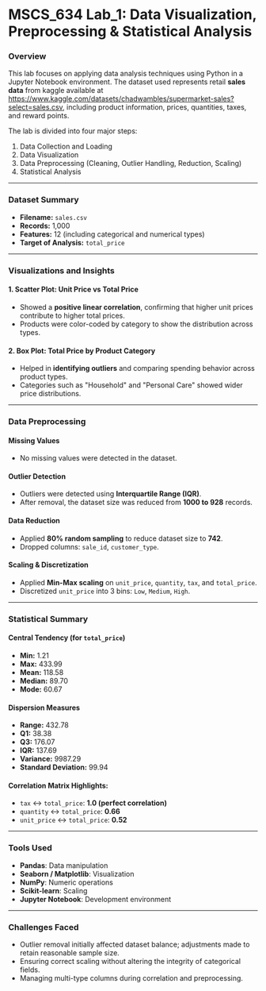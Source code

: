 # MSCS_634 Lab_1: Data Visualization, Preprocessing & Statistical Analysis

### Overview

This lab focuses on applying data analysis techniques using Python in a Jupyter Notebook environment. The dataset used represents retail **sales data** from kaggle available at https://www.kaggle.com/datasets/chadwambles/supermarket-sales?select=sales.csv, including product information, prices, quantities, taxes, and reward points.

The lab is divided into four major steps:
1. Data Collection and Loading
2. Data Visualization
3. Data Preprocessing (Cleaning, Outlier Handling, Reduction, Scaling)
4. Statistical Analysis

---

### Dataset Summary

- **Filename:** `sales.csv`
- **Records:** 1,000
- **Features:** 12 (including categorical and numerical types)
- **Target of Analysis:** `total_price`

---

### Visualizations and Insights

#### 1. **Scatter Plot: Unit Price vs Total Price**
- Showed a **positive linear correlation**, confirming that higher unit prices contribute to higher total prices.
- Products were color-coded by category to show the distribution across types.

#### 2. **Box Plot: Total Price by Product Category**
- Helped in **identifying outliers** and comparing spending behavior across product types.
- Categories such as "Household" and "Personal Care" showed wider price distributions.

---

### Data Preprocessing

#### Missing Values
- No missing values were detected in the dataset.

#### Outlier Detection
- Outliers were detected using **Interquartile Range (IQR)**.
- After removal, the dataset size was reduced from **1000 to 928** records.

#### Data Reduction
- Applied **80% random sampling** to reduce dataset size to **742**.
- Dropped columns: `sale_id`, `customer_type`.

#### Scaling & Discretization
- Applied **Min-Max scaling** on `unit_price`, `quantity`, `tax`, and `total_price`.
- Discretized `unit_price` into 3 bins: `Low`, `Medium`, `High`.

---

### Statistical Summary

#### Central Tendency (for `total_price`)
- **Min:** 1.21
- **Max:** 433.99
- **Mean:** 118.58
- **Median:** 89.70
- **Mode:** 60.67

#### Dispersion Measures
- **Range:** 432.78
- **Q1:** 38.38
- **Q3:** 176.07
- **IQR:** 137.69
- **Variance:** 9987.29
- **Standard Deviation:** 99.94

#### Correlation Matrix Highlights:
- `tax` ↔ `total_price`: **1.0 (perfect correlation)**  
- `quantity` ↔ `total_price`: **0.66**  
- `unit_price` ↔ `total_price`: **0.52**  

---

### Tools Used

- **Pandas**: Data manipulation
- **Seaborn / Matplotlib**: Visualization
- **NumPy**: Numeric operations
- **Scikit-learn**: Scaling
- **Jupyter Notebook**: Development environment

---

### Challenges Faced

- Outlier removal initially affected dataset balance; adjustments made to retain reasonable sample size.
- Ensuring correct scaling without altering the integrity of categorical fields.
- Managing multi-type columns during correlation and preprocessing.

